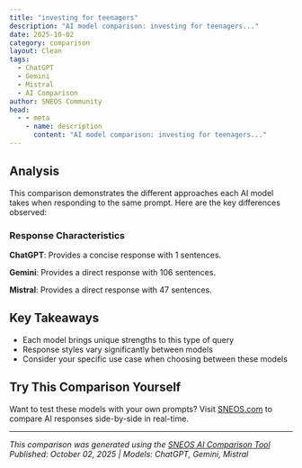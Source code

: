 ```yaml
---
title: "investing for teenagers"
description: "AI model comparison: investing for teenagers..."
date: 2025-10-02
category: comparison
layout: Clean
tags:
  - ChatGPT
  - Gemini
  - Mistral
  - AI Comparison
author: SNEOS Community
head:
  - - meta
    - name: description
      content: "AI model comparison: investing for teenagers..."
---
```


<ChatComparison
  title="investing for teenagers"
  prompt="investing for teenagers"
  :responses='{"ChatGPT": "Investing as a teenager can be a great way to start building wealth early, learn about financial concepts, and develop good money management habits. Here are some key points to consider when it comes to teenage investing:\n\n### 1. **Understanding the Basics**\n - **Educate Yourself**: Learn the fundamental concepts of investing, such as stocks, bonds, mutual funds, and the importance of diversification.\n - **Set Goals**: Determine your financial goals. Are you saving for college, a car, or something else? This will help shape your investment strategy.\n\n### 2. **Finding a Suitable Investment Account**\n - **Custodial Accounts**: If you’re under 18, you can open a custodial account (UGMA/UTMA) where an adult manages the account until you reach the age of majority.\n - **Brokerage Accounts**: Some brokers offer accounts specifically for teenagers, often with lower fees and educational resources.\n\n### 3. **Types of Investments**\n - **Stocks**: Buying shares of companies can offer significant returns, but they come with risk. Consider starting with a diversified approach, such as an index fund.\n - **ETFs (Exchange-Traded Funds)**: These funds track indices and allow for investment in a collection of stocks, providing instant diversification.\n - **Mutual Funds**: Managed funds that pool money from many investors to buy a diversified portfolio of stocks or bonds.\n - **Savings Accounts**: Starting with a high-yield savings account can be a good way to save money while earning interest.\n\n### 4. **Education and Research**\n - Leverage online resources, podcasts, books, and courses to learn about investing.\n - Follow financial news and understand how economic events impact the markets.\n\n### 5. **Starting Small**\n - Begin with a small amount of money that you can afford to invest. Consider using apps that allow for fractional investing, making it easier to buy shares of expensive stocks.\n - Look into \"robo-advisors,\" which automate investment based on your goals and risk tolerance.\n\n### 6. **Understanding Risk**\n - Recognize that all investments carry risks, and it’s possible to lose money. Be prepared for the possibility that your investments might fluctuate.\n - Develop a long-term perspective to ride out market volatility.\n\n### 7. **Practice Budgeting and Saving**\n - Before investing, make sure you have a budget and are saving consistently. This foundation will help you invest more effectively later.\n - Keep an emergency fund, so you&#x27;re not forced to sell investments in a downturn.\n\n### 8. **Consider the Long-Term**\n - Investing is generally most beneficial when approached with a long-term mindset. Compounding interest can significantly grow your investment over time.\n - Avoid making impulsive decisions based on short-term market fluctuations.\n\n### 9. **Learn from Experience**\n - If possible, simulate investments using stock market simulators or apps to see how you would perform without risking real money.\n - Monitor your investments, but don&#x27;t obsessively check daily. Review quarterly or annually to assess performance.\n\n### 10. **Get Parental Guidance**\n - Involve a parent or guardian in your investment journey. They can provide guidance and help you navigate the basics of financial investing.\n\n### Conclusion\nStarting to invest as a teenager can set the stage for future financial well-being. The key is to educate yourself, start small, and think long-term. With the right approach, you can build a healthy investment portfolio that grows over time.", "Gemini": "Okay, let\u0027s break down investing for teenagers. It\u0027s a fantastic time to start, and even small amounts can make a big difference over time thanks to the power of compounding!\n\n**Why Invest as a Teenager?**\n\n* **Time is Your Biggest Asset:** The earlier you start, the more time your money has to grow. Even small investments can turn into significant sums over decades.\n* **Learn Financial Literacy:** Investing teaches valuable lessons about money management, risk, and the economy.\n* **Build Good Habits:** Starting early instills a disciplined approach to saving and investing.\n* **Potential for Future Financial Freedom:** Investing wisely can help you achieve financial goals like college, buying a car, or even early retirement.\n\n**Important Considerations BEFORE Investing:**\n\n* **Emergency Fund:** This is the MOST IMPORTANT step. Before you even *think* about investing, make sure you have a small emergency fund saved up. This will help you avoid having to sell investments if you suddenly need money. A good starting point is to aim for at least 3-6 months of essential living expenses. If you are still living at home, a smaller amount like $500 may be all that you need.\n* **High-Interest Debt:** Avoid investing if you have high-interest debt (like credit card debt). The interest you pay on the debt will likely outweigh any returns you earn from investing. Pay off the debt first.\n* **Understand Risk:** Investing always involves risk. You could lose money. It\u0027s crucial to understand your risk tolerance before putting money into the market.\n\n**Ways for Teenagers to Get Money to Invest:**\n\n* **Part-Time Job:** A classic way to earn money.\n* **Allowance:** If you receive an allowance, consider setting aside a portion for investing.\n* **Gifts:** Birthday or holiday money can be a great source for starting an investment account.\n* **Side Hustles:** Consider starting a small business, like tutoring, lawn mowing, or creating and selling crafts.\n* **Savings Challenges:** Participate in savings challenges to make saving more fun and engaging.\n\n**Investment Options for Teenagers:**\n\n**1. Custodial Accounts (UTMA/UGMA):**\n\n* **What they are:** These are investment accounts held in the name of a minor (you) but managed by an adult custodian (usually a parent or guardian) until you reach the age of majority (typically 18 or 21, depending on your state).\n* **Pros:**\n * Easy to set up.\n * Allows you to invest in a wide range of assets, like stocks, bonds, and mutual funds.\n * The custodian makes investment decisions until you are of age.\n* **Cons:**\n * The assets in the account become yours outright when you reach the age of majority. You have control of the investments, even if your parents or guardians do not believe that you are ready.\n * The assets in the account can affect your eligibility for financial aid for college (although this is not always an issue).\n * Custodial accounts can affect the taxation of your parents.\n\n**2. Roth IRA (Individual Retirement Account):**\n\n* **What it is:** A retirement account that allows your investments to grow tax-free.\n* **Pros:**\n * Tax-free growth and withdrawals in retirement (after age 59 1/2).\n * You can withdraw contributions (but not earnings) at any time without penalty.\n * Excellent way to learn about long-term investing.\n* **Cons:**\n * You can only contribute to a Roth IRA if you have earned income (from a job, side hustle, etc.). The maximum contribution is the amount of your earnings or the annual limit, whichever is lower.\n * Money is intended for retirement, so it\u0027s not ideal for short-term goals.\n* **Important Note:** A teenager can open a Roth IRA. If the teenager is under 18, a parent will need to open a custodial Roth IRA.\n\n**3. Brokerage Accounts (Regular Taxable Accounts):**\n\n* **What they are:** These are investment accounts that are subject to capital gains taxes on any profits.\n* **Pros:**\n * You can invest in a wide range of assets.\n * There are no restrictions on withdrawals (but you may owe taxes on any gains).\n* **Cons:**\n * Profits are taxed (capital gains taxes).\n * Can be more complex to manage than custodial accounts.\n\n**Investment Vehicles (What to Invest In):**\n\n* **Stocks:** Represent ownership in a company. Can offer high growth potential but also carry higher risk.\n* **Bonds:** Represent loans to a company or government. Generally lower risk than stocks but offer lower returns.\n* **Mutual Funds:** A collection of stocks, bonds, or other assets managed by a professional. Offer diversification (spreading your risk across multiple investments).\n* **ETFs (Exchange-Traded Funds):** Similar to mutual funds but trade like stocks on an exchange. Often have lower fees than mutual funds.\n* **Index Funds:** A type of mutual fund or ETF that tracks a specific market index, like the S\u0026P 500. They are typically passively managed and have very low fees.\n\n**Investment Strategies for Beginners:**\n\n* **Dollar-Cost Averaging:** Invest a fixed amount of money at regular intervals (e.g., $50 per month), regardless of the market conditions. This helps to smooth out the highs and lows of the market.\n* **Diversification:** Spread your investments across different asset classes (stocks, bonds, etc.) and sectors to reduce risk.\n* **Long-Term Investing:** Focus on holding your investments for the long term (years or even decades) to allow them to grow.\n* **Reinvest Dividends:** If your investments pay dividends (a portion of the company\u0027s profits), reinvest them back into the investment to accelerate growth.\n\n**How to Get Started:**\n\n1. **Do Your Research:** Learn about different investment options and strategies. Read books, articles, and online resources.\n2. **Talk to Your Parents/Guardians:** Discuss your interest in investing and ask for their guidance and support. They can help you open a custodial account or Roth IRA.\n3. **Choose a Brokerage:** Select a reputable brokerage firm that offers custodial accounts or Roth IRAs. Research fees, investment options, and educational resources. Popular choices include:\n * **Fidelity**\n * **Charles Schwab**\n * **Vanguard**\n * **Interactive Brokers**\n * **Robinhood** (Use with caution; can encourage risky behavior for new investors)\n4. **Open an Account:** Complete the application process, providing the required information and documentation.\n5. **Fund Your Account:** Deposit money into your account. You can transfer funds from your bank account or have your parents/guardians contribute on your behalf.\n6. **Start Investing!** Choose your investments and place your orders. Start small and gradually increase your investments as you become more comfortable.\n7. **Monitor Your Investments:** Track your portfolio\u0027s performance and make adjustments as needed. Remember to stay focused on the long term and avoid making impulsive decisions based on short-term market fluctuations.\n\n**Important Tips for Teen Investors:**\n\n* **Start Small:** You don\u0027t need a lot of money to start investing. Even a few dollars a week can make a difference over time.\n* **Be Patient:** Investing is a marathon, not a sprint. Don\u0027t expect to get rich overnight.\n* **Stay Informed:** Keep up with market news and economic trends.\n* **Don\u0027t Be Afraid to Ask Questions:** If you don\u0027t understand something, ask a trusted adult or financial professional for help.\n* **Avoid \u0022Get Rich Quick\u0022 Schemes:** If something sounds too good to be true, it probably is.\n* **Learn from Your Mistakes:** Everyone makes mistakes when investing. Don\u0027t be discouraged. Learn from your errors and keep improving your investment skills.\n* **Consider a Robo-Advisor:** Robo-advisors like Betterment or Wealthfront can manage your investments for you based on your risk tolerance and goals. This can be a good option if you\u0027re new to investing and want a hands-off approach. However, it\u0027s still important to understand the basics of investing even if you use a robo-advisor.\n\n**Resources for Learning More:**\n\n* **Books:**\n * \u0022The Intelligent Investor\u0022 by Benjamin Graham\n * \u0022The Total Money Makeover\u0022 by Dave Ramsey (focuses more on debt management but has good foundational advice)\n * \u0022I Will Teach You to Be Rich\u0022 by Ramit Sethi\n* **Websites:**\n * Investopedia\n * The Motley Fool\n * NerdWallet\n * Khan Academy (has free courses on finance and investing)\n\n**Legal Disclaimer:** *I am an AI chatbot and cannot provide financial advice. The information provided above is for educational purposes only and should not be considered as a recommendation to buy or sell any particular investment.*\n\nGood luck, and happy investing! It\u0027s a journey that will pay off for years to come!\n", "Mistral": "Investing as a teenager can be a great way to start building wealth early and learn valuable financial skills. Here are some steps and options to consider:\n\n### 1. **Educate Yourself**\n - **Books and Resources**: Read books like \u0022Rich Dad Poor Dad\u0022 by Robert Kiyosaki, \u0022The Intelligent Investor\u0022 by Benjamin Graham, or \u0022A Beginner\u0027s Guide to the Stock Market\u0022 by Matthew R. Kratter.\n - **Online Courses**: Platforms like Coursera, Khan Academy, and Udemy offer courses on investing and personal finance.\n - **Financial News**: Follow financial news websites and blogs to stay updated on market trends.\n\n### 2. **Set Financial Goals**\n - **Short-Term Goals**: Save for a car, college, or a vacation.\n - **Long-Term Goals**: Plan for retirement, buying a house, or starting a business.\n\n### 3. **Open a Bank Account**\n - **Savings Account**: Start with a savings account to build an emergency fund.\n - **Checking Account**: Useful for managing daily expenses and learning about budgeting.\n\n### 4. **Investment Options**\n - **Custodial Accounts**: If you\u0027re under 18, you can open a custodial account with a parent or guardian. This allows you to invest in stocks, bonds, and mutual funds.\n - **Roth IRA**: If you have earned income, you can contribute to a Roth IRA. This is a tax-advantaged retirement account where contributions are made with after-tax dollars, and withdrawals are tax-free.\n - **Stock Market**: Use platforms like Robinhood, E*TRADE, or Fidelity to buy individual stocks or ETFs.\n - **Mutual Funds**: These are professionally managed portfolios of stocks, bonds, and other securities. They offer diversification and can be a good starting point.\n - **Index Funds**: These are a type of mutual fund that tracks a specific market index, like the S\u0026P 500. They are passive investments and generally have lower fees.\n - **Robo-Advisors**: Platforms like Acorns, Betterment, and Wealthfront use algorithms to manage your investments based on your goals and risk tolerance.\n\n### 5. **Diversify Your Portfolio**\n - **Stocks**: Individual companies.\n - **Bonds**: Debt securities issued by governments or corporations.\n - **ETFs**: Exchange-traded funds that track a basket of assets.\n - **Real Estate**: Consider REITs (Real Estate Investment Trusts) for exposure to real estate without buying property.\n\n### 6. **Monitor and Adjust**\n - **Regular Check-Ins**: Review your portfolio regularly to see how your investments are performing.\n - **Rebalance**: Adjust your portfolio to maintain your desired asset allocation.\n - **Stay Informed**: Keep up with market news and economic trends that could affect your investments.\n\n### 7. **Avoid Common Mistakes**\n - **Emotional Investing**: Don\u0027t let fear or greed drive your decisions.\n - **Over-Trading**: Frequent trading can lead to higher fees and lower returns.\n - **Lack of Diversification**: Spread your investments across different sectors and asset classes to reduce risk.\n\n### 8. **Seek Guidance**\n - **Financial Advisor**: Consider consulting a financial advisor for personalized advice.\n - **Parents/Guardians**: Discuss your investment plans with your parents or guardians for additional guidance.\n\n### 9. **Start Small**\n - **Micro-Investing**: Apps like Acorns allow you to invest spare change from your purchases.\n - **Dollar-Cost Averaging**: Invest a fixed amount regularly to reduce the impact of market volatility.\n\n### 10. **Stay Patient and Persistent**\n - **Long-Term View**: Investing is a long-term game. Don\u0027t get discouraged by short-term market fluctuations.\n - **Continuous Learning**: Keep learning and adapting your strategies as you gain more experience.\n\nBy starting early and being consistent, you can build a strong financial foundation that will serve you well into adulthood."}' 
  published-date="09:09"
/>

## Analysis

This comparison demonstrates the different approaches each AI model takes when responding to the same prompt. Here are the key differences observed:

### Response Characteristics

**ChatGPT**: Provides a concise response with 1 sentences. 

**Gemini**: Provides a direct response with 106 sentences. 

**Mistral**: Provides a direct response with 47 sentences. 

## Key Takeaways

- Each model brings unique strengths to this type of query
- Response styles vary significantly between models
- Consider your specific use case when choosing between these models

## Try This Comparison Yourself

Want to test these models with your own prompts? Visit [SNEOS.com](https://sneos.com) to compare AI responses side-by-side in real-time.

---

*This comparison was generated using the [SNEOS AI Comparison Tool](https://sneos.com)*
*Published: October 02, 2025 | Models: ChatGPT, Gemini, Mistral*
